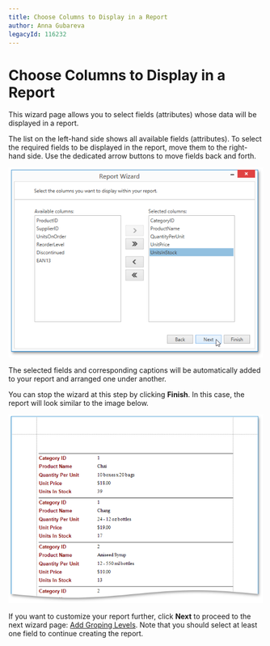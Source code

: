 ```yaml
---
title: Choose Columns to Display in a Report
author: Anna Gubareva
legacyId: 116232
---
```

# Choose Columns to Display in a Report
This wizard page allows you to select fields (attributes) whose data will be displayed in a report.

The list on the left-hand side shows all available fields (attributes). To select the required fields to be displayed in the report, move them to the right-hand side. Use the dedicated arrow buttons to move fields back and forth.

![WPDDesigner_ReportWizard_ChooseColumns](../../../../../images/img121988.png)

The selected fields and corresponding captions will be automatically added to your report and arranged one under another.

You can stop the wizard at this step by clicking **Finish**. In this case, the report will look similar to the image below.

![ReportWizard_ChooseColumns_Result](../../../../../images/img122013.png)

If you want to customize your report further, click **Next** to proceed to the next wizard page: [Add Groping Levels](add-groping-levels.md). Note that you should select at least one field to continue creating the report.